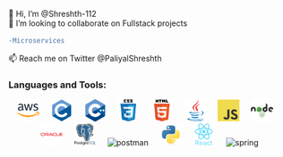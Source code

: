 👋 Hi, I’m @Shreshth-112 <br />
🤖 I’m looking to collaborate on Fullstack projects <br />
```diff
-Microservices
```
📫 Reach me on Twitter @PaliyalShreshth

<h3 align="left">Languages and Tools:</h3>
<p align="center"> 
<!-- <a href="https://aws.amazon.com" target="_blank" rel="noreferrer">  -->
<img src="https://raw.githubusercontent.com/devicons/devicon/master/icons/amazonwebservices/amazonwebservices-original-wordmark.svg" alt="aws" width="40" height="40" /> 
&nbsp;&nbsp;&nbsp;
<!-- </a>&nbsp;&nbsp; -->
<!-- <a href="https://www.cprogramming.com/" target="_blank" rel="noreferrer">  -->
<img src="https://raw.githubusercontent.com/devicons/devicon/master/icons/c/c-original.svg" alt="c" width="40" height="40"/> &nbsp;&nbsp;&nbsp;
<!-- </a>&nbsp;&nbsp; -->
<!-- <a href="https://www.w3schools.com/cpp/" target="_blank" rel="noreferrer">  -->
<img src="https://raw.githubusercontent.com/devicons/devicon/master/icons/cplusplus/cplusplus-original.svg" alt="cplusplus" width="40" height="40"/> &nbsp;&nbsp;&nbsp;
<!-- </a>&nbsp;&nbsp; -->
<!-- <a href="https://www.w3schools.com/css/" target="_blank" rel="noreferrer">  -->
<img src="https://raw.githubusercontent.com/devicons/devicon/master/icons/css3/css3-original-wordmark.svg" alt="css3" width="40" height="40"/> &nbsp;&nbsp;&nbsp;
<!-- </a>&nbsp;&nbsp; -->
<!-- <a href="https://expressjs.com" target="_blank" rel="noreferrer">  -->
<!-- <img src="https://raw.githubusercontent.com/devicons/devicon/master/icons/express/express-original-wordmark.svg" alt="express" width="40" height="40"/> &nbsp;&nbsp;&nbsp; -->
<!-- </a>&nbsp;&nbsp; -->
<!-- <a href="https://www.w3.org/html/" target="_blank" rel="noreferrer">  -->
<img src="https://raw.githubusercontent.com/devicons/devicon/master/icons/html5/html5-original-wordmark.svg" alt="html5" width="40" height="40"/> &nbsp;&nbsp;&nbsp;
<!-- </a>&nbsp;&nbsp; -->
<!-- <a href="https://www.java.com" target="_blank" rel="noreferrer">  -->
<img src="https://raw.githubusercontent.com/devicons/devicon/master/icons/java/java-original.svg" alt="java" width="40" height="40"/> &nbsp;&nbsp;&nbsp;
<!-- </a>&nbsp;&nbsp; -->
<!-- <a href="https://developer.mozilla.org/en-US/docs/Web/JavaScript" target="_blank" rel="noreferrer">  -->
<img src="https://raw.githubusercontent.com/devicons/devicon/master/icons/javascript/javascript-original.svg" alt="javascript" width="40" height="40"/> &nbsp;&nbsp;&nbsp;
<!-- </a>&nbsp;&nbsp; -->
<!-- <a href="https://nodejs.org" target="_blank" rel="noreferrer">  -->
<img src="https://raw.githubusercontent.com/devicons/devicon/master/icons/nodejs/nodejs-original-wordmark.svg" alt="nodejs" width="40" height="40"/> &nbsp;&nbsp;&nbsp;
<!-- </a>&nbsp;&nbsp; -->
<!-- <a href="https://www.oracle.com/" target="_blank" rel="noreferrer">  -->
<img src="https://raw.githubusercontent.com/devicons/devicon/master/icons/oracle/oracle-original.svg" alt="oracle" width="40" height="40"/> &nbsp;&nbsp;&nbsp;
<!-- </a>&nbsp;&nbsp; -->
<!-- <a href="https://www.postgresql.org" target="_blank" rel="noreferrer">  -->
<img src="https://raw.githubusercontent.com/devicons/devicon/master/icons/postgresql/postgresql-original-wordmark.svg" alt="postgresql" width="40" height="40"/> &nbsp;&nbsp;&nbsp;
<!-- </a>&nbsp;&nbsp; -->
<!-- <a href="https://postman.com" target="_blank" rel="noreferrer">  -->
<img src="https://www.vectorlogo.zone/logos/getpostman/getpostman-icon.svg" alt="postman" width="40" height="40"/> &nbsp;&nbsp;&nbsp;
<!-- </a>&nbsp;&nbsp; -->
<!-- <a href="https://www.python.org" target="_blank" rel="noreferrer">  -->
<img src="https://raw.githubusercontent.com/devicons/devicon/master/icons/python/python-original.svg" alt="python" width="40" height="40"/> &nbsp;&nbsp;&nbsp;
<!-- </a>&nbsp;&nbsp; -->
<!-- <a href="https://reactjs.org/" target="_blank" rel="noreferrer">  -->
<img src="https://raw.githubusercontent.com/devicons/devicon/master/icons/react/react-original-wordmark.svg" alt="react" width="40" height="40"/> &nbsp;&nbsp;&nbsp;
<!-- </a>&nbsp;&nbsp; -->
<!-- <a href="https://spring.io/" target="_blank" rel="noreferrer">  -->
<img src="https://www.vectorlogo.zone/logos/springio/springio-icon.svg" alt="spring" width="40" height="40"/> 
</a>
</p>
